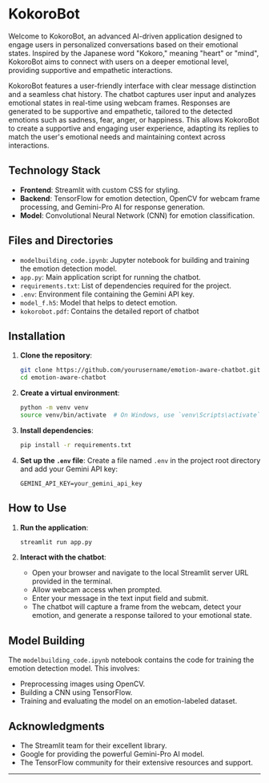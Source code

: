 # KokoroBot

Welcome to KokoroBot, an advanced AI-driven application designed to engage users in personalized conversations based on their emotional states. Inspired by the Japanese word "Kokoro," meaning "heart" or "mind", KokoroBot aims to connect with users on a deeper emotional level, providing supportive and empathetic interactions.

KokoroBot features a user-friendly interface with clear message distinction and a seamless chat history. The chatbot captures user input and analyzes emotional states in real-time using webcam frames. Responses are generated to be supportive and empathetic, tailored to the detected emotions such as sadness, fear, anger, or happiness. This allows KokoroBot to create a supportive and engaging user experience, adapting its replies to match the user's emotional needs and maintaining context across interactions.



## Technology Stack

- **Frontend**: Streamlit with custom CSS for styling.
- **Backend**: TensorFlow for emotion detection, OpenCV for webcam frame processing, and Gemini-Pro AI for response generation.
- **Model**: Convolutional Neural Network (CNN) for emotion classification.

## Files and Directories

- `modelbuilding_code.ipynb`: Jupyter notebook for building and training the emotion detection model.
- `app.py`: Main application script for running the chatbot.
- `requirements.txt`: List of dependencies required for the project.
- `.env`: Environment file containing the Gemini API key.
- `model_f.h5`: Model that helps to detect emotion.
-  `kokorobot.pdf`: Contains the detailed report of chatbot

## Installation

1. **Clone the repository**:
   ```bash
   git clone https://github.com/yourusername/emotion-aware-chatbot.git
   cd emotion-aware-chatbot
   ```

2. **Create a virtual environment**:
   ```bash
   python -m venv venv
   source venv/bin/activate  # On Windows, use `venv\Scripts\activate`
   ```

3. **Install dependencies**:
   ```bash
   pip install -r requirements.txt
   ```

4. **Set up the `.env` file**:
   Create a file named `.env` in the project root directory and add your Gemini API key:
   ```
   GEMINI_API_KEY=your_gemini_api_key
   ```

## How to Use

1. **Run the application**:
   ```bash
   streamlit run app.py
   ```

2. **Interact with the chatbot**:
   - Open your browser and navigate to the local Streamlit server URL provided in the terminal.
   - Allow webcam access when prompted.
   - Enter your message in the text input field and submit.
   - The chatbot will capture a frame from the webcam, detect your emotion, and generate a response tailored to your emotional state.

## Model Building

The `modelbuilding_code.ipynb` notebook contains the code for training the emotion detection model. This involves:

- Preprocessing images using OpenCV.
- Building a CNN using TensorFlow.
- Training and evaluating the model on an emotion-labeled dataset.


## Acknowledgments

- The Streamlit team for their excellent library.
- Google for providing the powerful Gemini-Pro AI model.
- The TensorFlow community for their extensive resources and support.
---

